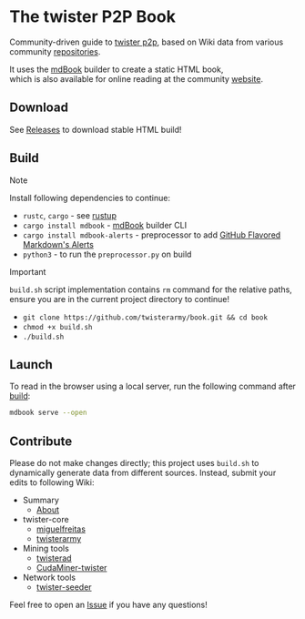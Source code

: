 # The twister P2P Book

Community-driven guide to [twister p2p](http://twister.net.co/), based on Wiki data from various community [repositories](https://github.com/orgs/twisterarmy/repositories).

It uses the [mdBook](https://github.com/rust-lang/mdBook) builder to create a static HTML book,\
which is also available for online reading at the community [website](https://twisterarmy.github.io/book/).

## Download

See [Releases](https://github.com/twisterarmy/book/releases) to download stable HTML build!

## Build

> [!NOTE]
> Install following dependencies to continue:
> * `rustc`, `cargo` - see [rustup](https://rustup.rs/)
>  * `cargo install mdbook` - [mdBook](https://rust-lang.github.io/mdBook/) builder CLI
>  * `cargo install mdbook-alerts` - preprocessor to add [GitHub Flavored Markdown's Alerts](https://docs.github.com/en/get-started/writing-on-github/getting-started-with-writing-and-formatting-on-github/basic-writing-and-formatting-syntax#alerts)
> * `python3` - to run the `preprocessor.py` on build

> [!IMPORTANT]
> `build.sh` script implementation contains `rm` command for the relative paths,\
> ensure you are in the current project directory to continue!

* `git clone https://github.com/twisterarmy/book.git && cd book`
* `chmod +x build.sh`
* `./build.sh`

## Launch

To read in the browser using a local server, run the following command after [build](#build):

``` bash
mdbook serve --open
```

## Contribute

Please do not make changes directly; this project uses `build.sh` to dynamically generate data from different sources.
Instead, submit your edits to following Wiki:

* Summary
  * [About](https://github.com/twisterarmy/book/wiki)
* twister-core
  * [miguelfreitas](https://github.com/miguelfreitas/twister-core/wiki)
  * [twisterarmy](https://github.com/twisterarmy/twister-core/wiki)
* Mining tools
  * [twisterad](https://github.com/twisterarmy/twisterad/wiki)
  * [CudaMiner-twister](https://github.com/miguelfreitas/twister-core/wiki/mining)
* Network tools
  * [twister-seeder](https://github.com/twisterarmy/twister-seeder/wiki)

Feel free to open an [Issue](https://github.com/twisterarmy/book/issues) if you have any questions!